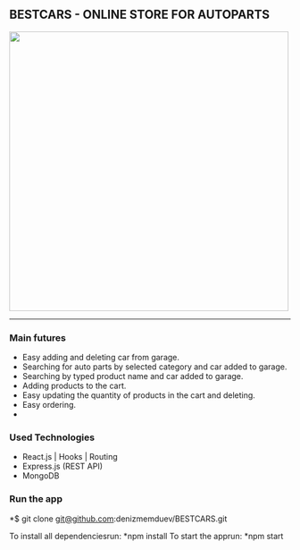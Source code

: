 ## BESTCARS - ONLINE STORE FOR AUTOPARTS



<img src="https://res.cloudinary.com/bestcar-bg/image/upload/v1637420109/Deniz%20Memduev/299-2996011_monitor-png-ipad-computer-monitors-software-jpg-computer_gwlh5v.png" width="500"  />
<hr/>
  

   
 ### Main futures

 -   Easy adding and deleting car from garage.
 -   Searching for auto parts by selected category and car added to garage.
 -   Searching by typed product name and  car added to garage.
 -   Adding products to the cart.
 -   Easy updating the quantity of products in the cart and deleting.
 -   Easy ordering.
 -   
### Used Technologies
  - React.js | Hooks | Routing  
  - Express.js (REST API)
  - MongoDB
  
  
### Run the app 
 *$ git clone git@github.com:denizmemduev/BESTCARS.git

To install all dependenciesrun: 
 *npm install 
To start the apprun: 
*npm start

